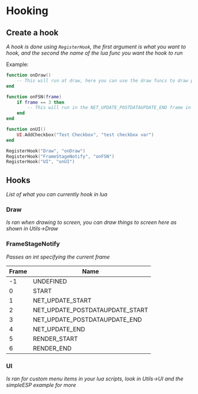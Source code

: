 # Hooking

## Create a hook
*A hook is done using `RegisterHook`, the first argument is what you want to hook, and the second the name of the lua func you want the hook to run*

Example:
```lua
function onDraw()
	-- This will run at draw, here you can use the draw funcs to draw primitives and text
end

function onFSN(frame)
	if frame == 3 then
		-- This will run in the NET_UPDATE_POSTDATAUPDATE_END frame in FrameStageNotify
	end
end

function onUI()
	UI.AddCheckbox("Test Checkbox", "test checkbox var")
end

RegisterHook("Draw", "onDraw")
RegisterHook("FrameStageNotify", "onFSN")
RegisterHook("UI", "onUI")
```

## Hooks
*List of what you can currently hook in lua*

### Draw
*Is ran when drawing to screen, you can draw things to screen here as shown in Utils->Draw*

### FrameStageNotify
*Passes an int specifying the current frame*

| Frame | Name                            |
|-------|---------------------------------|
| -1    | UNDEFINED                       |
| 0     | START                           |
| 1     | NET_UPDATE_START                |
| 2     | NET_UPDATE_POSTDATAUPDATE_START |
| 3     | NET_UPDATE_POSTDATAUPDATE_END   |
| 4     | NET_UPDATE_END                  |
| 5     | RENDER_START                    |
| 6     | RENDER_END                      |

### UI
*Is ran for custom menu items in your lua scripts, look in Utils->UI and the simpleESP example for more*